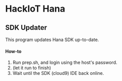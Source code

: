 HackIoT Hana
=
## SDK Updater
This program updates Hana SDK up-to-date.

#### How-to

1. Run prep.sh, and login using the host's password.
2. (let it run to finish)
3. Wait until the SDK (cloud9) IDE back online.